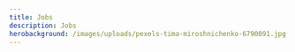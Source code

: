 ```yaml
---
title: Jobs
description: Jobs
herobackground: /images/uploads/pexels-tima-miroshnichenko-6790091.jpg
---
```

